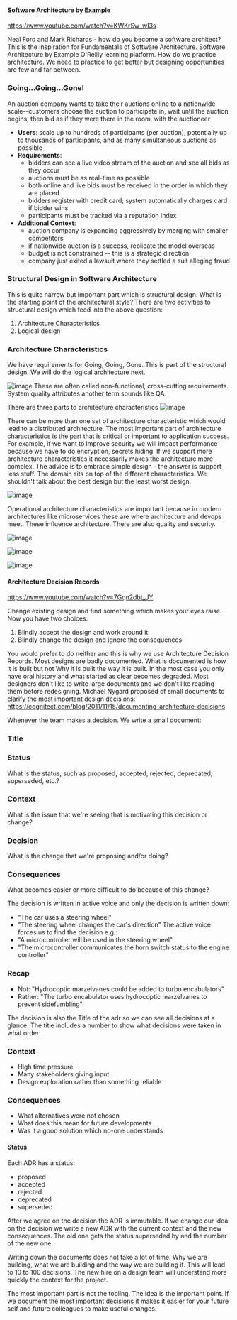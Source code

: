 #### Software Architecture by Example
https://www.youtube.com/watch?v=KWKrSw_wI3s

Neal Ford and Mark Richards - how do you become a software architect? This is the inspiration for
Fundamentals of Software Architecture. Software Architecture by Example O'Reilly learning platform. How do we practice architecture.
We need to practice to get better but designing opportunities are few and far between.


### Going...Going...Gone!
An auction company wants to take their auctions online to a nationwide scale--customers choose the auction to participate in, wait until the auction begins, then bid as if they were there in the room, with the auctioneer

- **Users**: scale up to hundreds of participants (per auction), potentially up to thousands of participants, and as many simultaneous auctions as possible
- **Requirements**:
  - bidders can see a live video stream of the auction and see all bids as they occur
  - auctions must be as real-time as possible
  - both online and live bids must be received in the order in which they are placed
  - bidders register with credit card; system automatically charges card if bidder wins
  - participants must be tracked via a reputation index
- **Additional Context**:
  - auction company is expanding aggressively by merging with smaller competitors
  - if nationwide auction is a success, replicate the model overseas
  - budget is not constrained -- this is a strategic direction
  - company just exited a lawsuit where they settled a suit alleging fraud

### Structural Design in Software Architecture
This is quite narrow but important part which is structural design. What is the starting point of the architectural style?
There are two activities to structural design which feed into the above question:
1. Architecture Characteristics
2. Logical design

### Architecture Characteristics
We have requirements for Going, Going, Gone. This is part of the structural design. We will do the logical architecture next.

![image](https://user-images.githubusercontent.com/27693622/225914730-2b7ad86a-9401-4cf7-bf8f-9c6372efe353.png)
These are often called non-functional, cross-cutting requirements. System quality attributes another term sounds like QA.

There are three parts to architecture characteristics
![image](https://user-images.githubusercontent.com/27693622/225916115-81716f0b-3cc2-4c8a-b4aa-dfb33f0527ce.png)

There can be more than one set of architecture characteristic which would lead to a distributed architecture.
The most important part of architecture characteristics is the part that is critical or important to application success.
For example, if we want to improve security we will impact performance because we have to do encryption, secrets hiding.
If we support more architecture characteristics it necessarily makes the architecture more complex. The advice is to embrace simple
design - the answer is support less stuff. The domain sits on top of the different characteristics. We shouldn't talk about the
best design but the least worst design.

![image](https://user-images.githubusercontent.com/27693622/225917687-df56555a-8be8-40bf-b770-cd46d5b7addb.png)

Operational architecture characteristics are important because in modern architectures like microservices these are where 
architecture and devops meet. These influence architecture. There are also quality and security.

![image](https://user-images.githubusercontent.com/27693622/225966326-6f089108-e47d-4806-a658-718a37a993f0.png)

![image](https://user-images.githubusercontent.com/27693622/225969865-151ba934-92ac-48e4-9c19-dc03b17d1156.png)

![image](https://user-images.githubusercontent.com/27693622/225972064-c7bfc9c0-9c49-44cf-bad9-5976e082924d.png)

#### Architecture Decision Records
https://www.youtube.com/watch?v=7Gqn2dbt_JY

Change existing design and find something which makes your eyes raise.
Now you have two choices: 
1. Blindly accept the design and work around it
2. Blindly change the design and ignore the consequences

You would prefer to do neither and this is why we use Architecture Decision Records.
Most designs are badly documented. What is documented is how it is built but not Why it is built the way it is built.
In the most case you only have oral history and what started as clear becomes degraded.
Most designers don't like to write large documents and we don't like reading them before redesigning. 
Michael Nygard proposed of small documents to clarify the most important design decisions:
https://cognitect.com/blog/2011/11/15/documenting-architecture-decisions

Whenever the team makes a decision. We write a small document:

### Title

### Status
What is the status, such as proposed, accepted, rejected, deprecated, superseded, etc.?

### Context
What is the issue that we're seeing that is motivating this decision or change?

### Decision
What is the change that we're proposing and/or doing?

### Consequences
What becomes easier or more difficult to do because of this change?

The decision is written in active voice and only the decision is written down:
- "The car uses a steering wheel"
- "The steering wheel changes the car's direction"
The active voice forces us to find the decision e.g.:
- "A microcontroller will be used in the steering wheel"
- "The microcontroller communicates the horn switch status to the engine controller"

### Recap 
- Not: "Hydrocoptic marzelvanes could be added to turbo encabulators"
- Rather: "The turbo encabulator uses hydrocoptic marzelvanes to prevent sidefumbling"

The decision is also the Title of the adr so we can see all decisions at a glance.
The title includes a number to show what decisions were taken in what order.

### Context
- High time pressure
- Many stakeholders giving input
- Design exploration rather than something reliable

### Consequences
- What alternatives were not chosen
- What does this mean for future developments
- Was it a good solution which no-one understands

#### Status
Each ADR has a status: 
- proposed
- accepted
- rejected
- deprecated
- superseded

After we agree on the decision the ADR is immutable. If we change our idea on the decision we 
write a new ADR with the current context and the new consequences. The old one gets the status superseded
by and the number of the new one.

Writing down the documents does not take a lot of time.
Why we are building, what we are building and the way we are building it.
This will lead to 10 to 100 decisions. The new hire on a design team will understand more
quickly the context for the project.

The most important part is not the tooling. The idea is the important point. If we document the most
important decisions it makes it easier for your future self and future colleagues to make useful changes.


